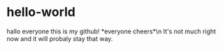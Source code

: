 # hello-world
hallo everyone this is my github! \*everyone cheers\*\n
It's not much right now and it will probaly stay that way.
